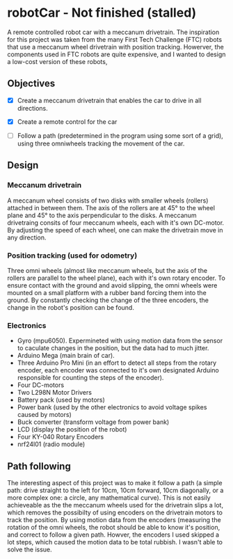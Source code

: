 # robotCar - Not finished (stalled)
A remote controlled robot car with a meccanum drivetrain.
The inspiration for this project was taken from the many First Tech Challenge (FTC) robots that use a meccanum wheel drivetrain with position tracking. Howerver, the components used in FTC robots are quite expensive, and I wanted to design a low-cost version of these robots,

## Objectives
- [x] Create a meccanum drivetrain that enables the car to drive in all directions.
- [x] Create a remote control for the car
- [ ] Follow a path (predetermined in the program using some sort of a grid), using three omniwheels tracking the movement of the car.


## Design
### Meccanum drivetrain
A meccanum wheel consists of two disks with smaller wheels (rollers) attached in between them. The axis of the rollers are at 45° to the wheel plane and 45° to the axis perpendicular to the disks. A meccanum drivetraing consits of four meccanum wheels, each with it's own DC-motor. By adjusting the speed of each wheel, one can make the drivetrain move in any direction.
### Position tracking (used for odometry)
Three omni wheels (almost like meccanum wheels, but the axis of the rollers are parallel to the wheel plane), each with it's own rotary encoder. To ensure contact with the ground and avoid slipping, the omni wheels were mounted on a small platform with a rubber band forcing them into the ground. By constantly checking the change of the three encoders, the change in the robot's position can be found. 
### Electronics
- Gyro (mpu6050). Expermineted with using motion data from the sensor to caculate changes in the position, but the data had to much jitter.
- Arduino Mega (main brain of car).
- Three Arduino Pro Mini (in an effort to detect all steps from the rotary encoder, each encoder was connected to it's own designated Arduino responsible for counting the steps of the encoder).
- Four DC-motors
- Two L298N Motor Drivers
- Battery pack (used by motors)
- Power bank (used by the other electronics to avoid voltage spikes caused by motors)
- Buck converter (transform voltage from power bank)
- LCD (display the position of the robot)
- Four KY-040 Rotary Encoders
- nrf24l01 (radio module)

## Path following
The interesting aspect of this project was to make it follow a path (a simple path: drive straight to the left for 10cm, 10cm forward, 10cm diagonally, or a more complex one: a circle, any mathematical curve). This is not easily achieveable as the the meccanum wheels used for the drivetrain slips a lot, which removes the possibilty of using encoders on the drivetrain motors to track the position.
By using motion data from the encoders (measuring the rotation of the omni wheels, the robot should be able to know it's position, and correct to follow a given path.
Howver, the encoders I used skipped a lot steps, which caused the motion data to be total rubbish. I wasn't able to solve the issue.
